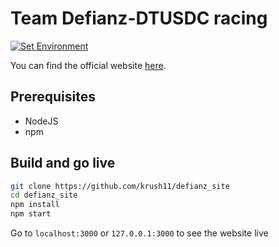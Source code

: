 # Team Defianz-DTUSDC racing
[![Set Environment](https://github.com/krush11/defianz_site/actions/workflows/smoke_test.yaml/badge.svg)](https://github.com/krush11/defianz_site/actions/workflows/smoke_test.yaml)

You can find the official website [here](http://www.defianz-dtusdc.com/).

## **Prerequisites**
- NodeJS
- npm

## **Build and go live**
```bash
git clone https://github.com/krush11/defianz_site
cd defianz_site
npm install
npm start
```
Go to `localhost:3000` or `127.0.0.1:3000` to see the website live

<!-- 
ermission Level 9: 1st year members
     - view profile
Permission Level 8:  2nd year members
- view profile
Permission Level 7:  3rd Years
- 
Permission Level 3:  Department Leads
- 
Permission Level 2:  Team Managers
- 
Permission Level 1:  Team Lead
- 
Permission Level 0:  Admin
- All access 

-->
